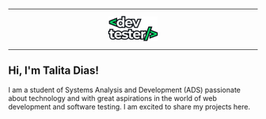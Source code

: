 
***

<p align="center">
 <img width="20%" src="logo.png" alt="Github Readme Stats"/>
</p>

***

## Hi, I'm Talita Dias!

<p>I am a student of Systems Analysis and Development (ADS) passionate about technology and with great aspirations in the world of web development and software testing. I am excited to share my projects here.</p>